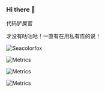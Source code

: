 ### Hi there 👋

<!--
**Seacolorfox/Seacolorfox** is a ✨ _special_ ✨ repository because its `README.md` (this file) appears on your GitHub profile.

Here are some ideas to get you started:

- 🔭 I’m currently working on ...
- 🌱 I’m currently learning ...
- 👯 I’m looking to collaborate on ...
- 🤔 I’m looking for help with ...
- 💬 Ask me about ...
- 📫 How to reach me: ...
- 😄 Pronouns: ...
- ⚡ Fun fact: ...
-->

代码铲屎官

才没有咕咕咕！一直有在用私有库的说！

![Seacolorfox](https://count.getloli.com/get/@Seacolorfox?theme=rule34)

![Metrics](https://metrics.lecoq.io/Seacolorfox?template=classic&base.header=0&base.activity=0&base.community=0&base.repositories=0&base.metadata=0&languages=1&base.indepth=false&languages.limit=8&languages.threshold=0%25&languages.other=false&languages.colors=github&languages.sections=most-used&languages.indepth=false&languages.analysis.timeout=15&languages.categories=markup%2C%20programming&languages.recent.categories=markup%2C%20programming&languages.recent.load=300&languages.recent.days=14&config.timezone=Asia%2FBeijing)

![Metrics](https://metrics.lecoq.io/Seacolorfox?template=classic&base.header=0&base.activity=0&base.community=0&base.repositories=0&base.metadata=0&isocalendar=1&base.indepth=false&isocalendar.duration=full-year&config.timezone=Asia%2FBeijing)

![Metrics](https://metrics.lecoq.io/Seacolorfox?template=classic&base.header=0&base.activity=0&base.community=0&base.repositories=0&base.metadata=0&achievements=1&base.indepth=false&achievements.threshold=C&achievements.secrets=true&achievements.display=compact&achievements.limit=0&config.timezone=Asia%2FBeijing)
